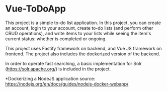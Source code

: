 # Vue-ToDoApp

This project is a simple to-do list application. In this project, you can create an account, login to your account, create to-do lists (and perform other CRUD operations), and write items to your lists while seeing the item's current status: whether is completed or ongoing. 

This project uses Fastify framework on backend, and Vue JS framework on frontend. The project also includes the dockerized version of the backend.

In order to operate fast searching, a basic implementation for Solr (https://solr.apache.org/) is included in the project.

*Dockerizing a NodeJS application source: https://nodejs.org/en/docs/guides/nodejs-docker-webapp/
